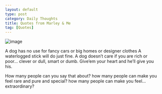 ```yaml
---
layout: default
type: post
category: Daily Thoughts
title: Quotes from Marley & Me
tag: [Quotes]
---
```




 ![image]({{site.img_url}}/post-sources/marley-and-me.jpg)
  
    
    
>
A dog has no use for fancy cars or big homes or designer clothes
A waterlogged stick will do just fine.
A dog doesn’t care if you are rich or poor…
clever or dull, smart or dumb.
Give’em your heart and he’ll give you his.

>
How many people can you say that about?
how many people can make you feel rare and pure and special?
how many people can make you feel… extraordinary?